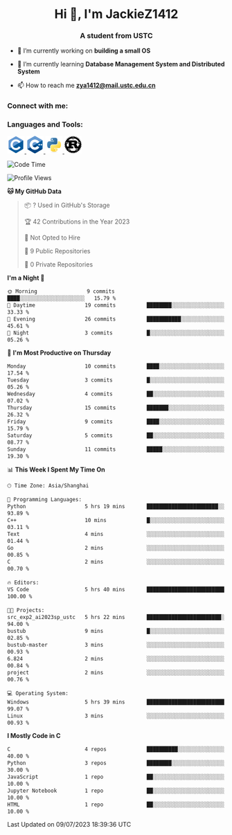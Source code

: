 <h1 align="center">Hi 👋, I'm JackieZ1412</h1>
<h3 align="center">A student from USTC</h3>

- 🔭 I’m currently working on **building a small OS**

- 🌱 I’m currently learning **Database Management System and Distributed System**

- 📫 How to reach me **zya1412@mail.ustc.edu.cn**

<h3 align="left">Connect with me:</h3>
<p align="left">
</p>

<h3 align="left">Languages and Tools:</h3>
<p align="left"> <a href="https://www.cprogramming.com/" target="_blank" rel="noreferrer"> <img src="https://raw.githubusercontent.com/devicons/devicon/master/icons/c/c-original.svg" alt="c" width="40" height="40"/> </a> <a href="https://www.w3schools.com/cpp/" target="_blank" rel="noreferrer"> <img src="https://raw.githubusercontent.com/devicons/devicon/master/icons/cplusplus/cplusplus-original.svg" alt="cplusplus" width="40" height="40"/> </a> <a href="https://www.python.org" target="_blank" rel="noreferrer"> <img src="https://raw.githubusercontent.com/devicons/devicon/master/icons/python/python-original.svg" alt="python" width="40" height="40"/> </a> <a href="https://www.rust-lang.org" target="_blank" rel="noreferrer"> <img src="https://raw.githubusercontent.com/devicons/devicon/master/icons/rust/rust-plain.svg" alt="rust" width="40" height="40"/> </a> </p>



<!--START_SECTION:waka-->
![Code Time](http://img.shields.io/badge/Code%20Time-470%20hrs%2019%20mins-blue)

![Profile Views](http://img.shields.io/badge/Profile%20Views-0-blue)

**🐱 My GitHub Data** 

> 📦 ? Used in GitHub's Storage 
 > 
> 🏆 42 Contributions in the Year 2023
 > 
> 🚫 Not Opted to Hire
 > 
> 📜 9 Public Repositories 
 > 
> 🔑 0 Private Repositories 
 > 
**I'm a Night 🦉** 

```text
🌞 Morning                9 commits           ████░░░░░░░░░░░░░░░░░░░░░   15.79 % 
🌆 Daytime                19 commits          ████████░░░░░░░░░░░░░░░░░   33.33 % 
🌃 Evening                26 commits          ███████████░░░░░░░░░░░░░░   45.61 % 
🌙 Night                  3 commits           █░░░░░░░░░░░░░░░░░░░░░░░░   05.26 % 
```
📅 **I'm Most Productive on Thursday** 

```text
Monday                   10 commits          ████░░░░░░░░░░░░░░░░░░░░░   17.54 % 
Tuesday                  3 commits           █░░░░░░░░░░░░░░░░░░░░░░░░   05.26 % 
Wednesday                4 commits           ██░░░░░░░░░░░░░░░░░░░░░░░   07.02 % 
Thursday                 15 commits          ███████░░░░░░░░░░░░░░░░░░   26.32 % 
Friday                   9 commits           ████░░░░░░░░░░░░░░░░░░░░░   15.79 % 
Saturday                 5 commits           ██░░░░░░░░░░░░░░░░░░░░░░░   08.77 % 
Sunday                   11 commits          █████░░░░░░░░░░░░░░░░░░░░   19.30 % 
```


📊 **This Week I Spent My Time On** 

```text
🕑︎ Time Zone: Asia/Shanghai

💬 Programming Languages: 
Python                   5 hrs 19 mins       ███████████████████████░░   93.89 % 
C++                      10 mins             █░░░░░░░░░░░░░░░░░░░░░░░░   03.11 % 
Text                     4 mins              ░░░░░░░░░░░░░░░░░░░░░░░░░   01.44 % 
Go                       2 mins              ░░░░░░░░░░░░░░░░░░░░░░░░░   00.85 % 
C                        2 mins              ░░░░░░░░░░░░░░░░░░░░░░░░░   00.70 % 

🔥 Editors: 
VS Code                  5 hrs 40 mins       █████████████████████████   100.00 % 

🐱‍💻 Projects: 
src_exp2_ai2023sp_ustc   5 hrs 22 mins       ████████████████████████░   94.00 % 
bustub                   9 mins              █░░░░░░░░░░░░░░░░░░░░░░░░   02.85 % 
bustub-master            3 mins              ░░░░░░░░░░░░░░░░░░░░░░░░░   00.93 % 
6.824                    2 mins              ░░░░░░░░░░░░░░░░░░░░░░░░░   00.84 % 
project                  2 mins              ░░░░░░░░░░░░░░░░░░░░░░░░░   00.76 % 

💻 Operating System: 
Windows                  5 hrs 39 mins       █████████████████████████   99.07 % 
Linux                    3 mins              ░░░░░░░░░░░░░░░░░░░░░░░░░   00.93 % 
```

**I Mostly Code in C** 

```text
C                        4 repos             ██████████░░░░░░░░░░░░░░░   40.00 % 
Python                   3 repos             ████████░░░░░░░░░░░░░░░░░   30.00 % 
JavaScript               1 repo              ██░░░░░░░░░░░░░░░░░░░░░░░   10.00 % 
Jupyter Notebook         1 repo              ██░░░░░░░░░░░░░░░░░░░░░░░   10.00 % 
HTML                     1 repo              ██░░░░░░░░░░░░░░░░░░░░░░░   10.00 % 
```




 Last Updated on 09/07/2023 18:39:36 UTC
<!--END_SECTION:waka-->
